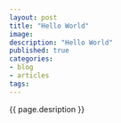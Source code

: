 ```yaml
---
layout: post
title: "Hello World"
image:
description: "Hello World"
published: true
categories:
- blog
- articles
tags:
---
```


{{ page.desription }}
